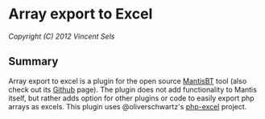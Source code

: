 # Array export to Excel

*Copyright (C) 2012 Vincent Sels*

## Summary

Array export to excel is a plugin for the open source [MantisBT](http://www.mantisbt.org) tool (also check out its [Github](https://github.com/mantisbt) page).
The plugin does not add functionality to Mantis itself, but rather adds option for other plugins or code to easily export php arrays as excels.
This plugin uses @oliverschwartz's [php-excel](https://github.com/oliverschwarz/php-excel) project.